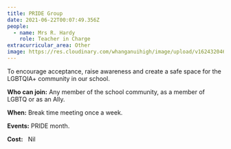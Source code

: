 ```yaml
---
title: PRIDE Group
date: 2021-06-22T00:07:49.356Z
people:
  - name: Mrs R. Hardy
    role: Teacher in Charge
extracurricular_area: Other
image: https://res.cloudinary.com/whanganuihigh/image/upload/v1624320461/Performing%20Arts/PRIDE_WEEK_LOGO_Whanganui-High-School-Logo-colour-with-bg-area-_2.png
---
```

To encourage acceptance, raise awareness and create a safe space for the LGBTQIA+ community in our school.

**Who can join:** Any member of the school community, as a member of LGBTQ or as an Ally.

**When:** Break time meeting once a week.

**Events:** PRIDE month.

**Cost:**   Nil
